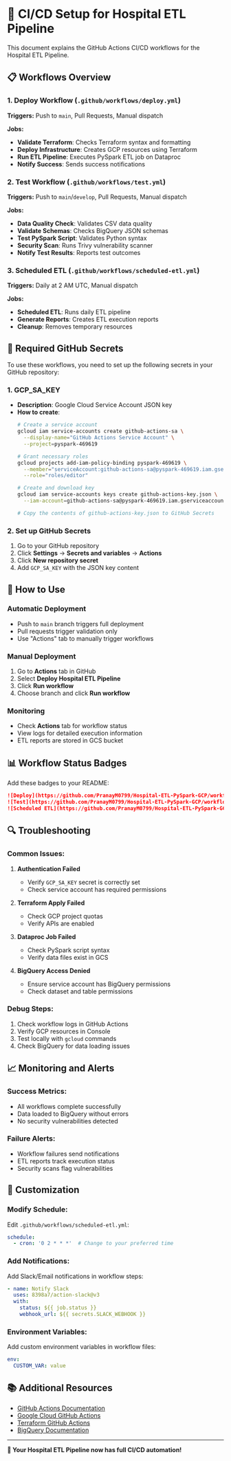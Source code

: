 # 🚀 CI/CD Setup for Hospital ETL Pipeline

This document explains the GitHub Actions CI/CD workflows for the Hospital ETL Pipeline.

## 📋 Workflows Overview

### 1. **Deploy Workflow** (`.github/workflows/deploy.yml`)
**Triggers:** Push to `main`, Pull Requests, Manual dispatch

**Jobs:**
- **Validate Terraform**: Checks Terraform syntax and formatting
- **Deploy Infrastructure**: Creates GCP resources using Terraform
- **Run ETL Pipeline**: Executes PySpark ETL job on Dataproc
- **Notify Success**: Sends success notifications

### 2. **Test Workflow** (`.github/workflows/test.yml`)
**Triggers:** Push to `main`/`develop`, Pull Requests, Manual dispatch

**Jobs:**
- **Data Quality Check**: Validates CSV data quality
- **Validate Schemas**: Checks BigQuery JSON schemas
- **Test PySpark Script**: Validates Python syntax
- **Security Scan**: Runs Trivy vulnerability scanner
- **Notify Test Results**: Reports test outcomes

### 3. **Scheduled ETL** (`.github/workflows/scheduled-etl.yml`)
**Triggers:** Daily at 2 AM UTC, Manual dispatch

**Jobs:**
- **Scheduled ETL**: Runs daily ETL pipeline
- **Generate Reports**: Creates ETL execution reports
- **Cleanup**: Removes temporary resources

## 🔧 Required GitHub Secrets

To use these workflows, you need to set up the following secrets in your GitHub repository:

### 1. **GCP_SA_KEY**
- **Description**: Google Cloud Service Account JSON key
- **How to create**:
  ```bash
  # Create a service account
  gcloud iam service-accounts create github-actions-sa \
    --display-name="GitHub Actions Service Account" \
    --project=pyspark-469619

  # Grant necessary roles
  gcloud projects add-iam-policy-binding pyspark-469619 \
    --member="serviceAccount:github-actions-sa@pyspark-469619.iam.gserviceaccount.com" \
    --role="roles/editor"

  # Create and download key
  gcloud iam service-accounts keys create github-actions-key.json \
    --iam-account=github-actions-sa@pyspark-469619.iam.gserviceaccount.com

  # Copy the contents of github-actions-key.json to GitHub Secrets
  ```

### 2. **Set up GitHub Secrets**
1. Go to your GitHub repository
2. Click **Settings** → **Secrets and variables** → **Actions**
3. Click **New repository secret**
4. Add `GCP_SA_KEY` with the JSON key content

## 🚀 How to Use

### **Automatic Deployment**
- Push to `main` branch triggers full deployment
- Pull requests trigger validation only
- Use "Actions" tab to manually trigger workflows

### **Manual Deployment**
1. Go to **Actions** tab in GitHub
2. Select **Deploy Hospital ETL Pipeline**
3. Click **Run workflow**
4. Choose branch and click **Run workflow**

### **Monitoring**
- Check **Actions** tab for workflow status
- View logs for detailed execution information
- ETL reports are stored in GCS bucket

## 📊 Workflow Status Badges

Add these badges to your README:

```markdown
![Deploy](https://github.com/PranayM0799/Hospital-ETL-PySpark-GCP/workflows/Deploy%20Hospital%20ETL%20Pipeline/badge.svg)
![Test](https://github.com/PranayM0799/Hospital-ETL-PySpark-GCP/workflows/Test%20and%20Quality%20Checks/badge.svg)
![Scheduled ETL](https://github.com/PranayM0799/Hospital-ETL-PySpark-GCP/workflows/Scheduled%20ETL%20Pipeline/badge.svg)
```

## 🔍 Troubleshooting

### **Common Issues:**

1. **Authentication Failed**
   - Verify `GCP_SA_KEY` secret is correctly set
   - Check service account has required permissions

2. **Terraform Apply Failed**
   - Check GCP project quotas
   - Verify APIs are enabled

3. **Dataproc Job Failed**
   - Check PySpark script syntax
   - Verify data files exist in GCS

4. **BigQuery Access Denied**
   - Ensure service account has BigQuery permissions
   - Check dataset and table permissions

### **Debug Steps:**
1. Check workflow logs in GitHub Actions
2. Verify GCP resources in Console
3. Test locally with `gcloud` commands
4. Check BigQuery for data loading issues

## 📈 Monitoring and Alerts

### **Success Metrics:**
- All workflows complete successfully
- Data loaded to BigQuery without errors
- No security vulnerabilities detected

### **Failure Alerts:**
- Workflow failures send notifications
- ETL reports track execution status
- Security scans flag vulnerabilities

## 🔄 Customization

### **Modify Schedule:**
Edit `.github/workflows/scheduled-etl.yml`:
```yaml
schedule:
  - cron: '0 2 * * *'  # Change to your preferred time
```

### **Add Notifications:**
Add Slack/Email notifications in workflow steps:
```yaml
- name: Notify Slack
  uses: 8398a7/action-slack@v3
  with:
    status: ${{ job.status }}
    webhook_url: ${{ secrets.SLACK_WEBHOOK }}
```

### **Environment Variables:**
Add custom environment variables in workflow files:
```yaml
env:
  CUSTOM_VAR: value
```

## 📚 Additional Resources

- [GitHub Actions Documentation](https://docs.github.com/en/actions)
- [Google Cloud GitHub Actions](https://github.com/google-github-actions)
- [Terraform GitHub Actions](https://github.com/hashicorp/setup-terraform)
- [BigQuery Documentation](https://cloud.google.com/bigquery/docs)

---

**🎉 Your Hospital ETL Pipeline now has full CI/CD automation!**

